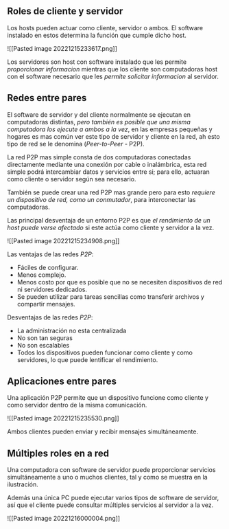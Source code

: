 
## Roles de cliente y servidor
Los hosts pueden actuar como cliente, servidor o ambos. El software instalado en estos determina la función que cumple dicho host. 

![[Pasted image 20221215233617.png]]

Los servidores son host con software instalado que les permite *proporcionar informacion* mientras que los cliente son computadoras host con el software necesario que les *permite solicitar informacion* al servidor.

## Redes entre pares 
El software de servidor y del cliente normalmente se ejecutan en computadoras distintas, *pero también es posible que una misma computadora los ejecute a ambos a la vez*, en las empresas pequeñas y hogares es mas común ver este tipo de servidor y cliente en la red, ah esto tipo de red se le denomina (*Peer-to-Peer* - P2P).

La red P2P mas simple consta de dos computadoras conectadas directamente mediante una conexión por cable o inalámbrica, esta red simple podrá intercambiar datos y servicios entre si; para ello, actuaran como cliente o servidor según sea necesario.

También se puede crear una red P2P mas grande pero para esto *requiere un dispositivo de red, como un conmutador*, para interconectar las computadoras.

Las principal desventaja de un entorno P2P es que *el rendimiento de un host puede verse afectado* si este actúa como cliente y servidor a la vez.

![[Pasted image 20221215234908.png]]

Las ventajas de las redes *P2P*:

- Fáciles de configurar.
- Menos complejo.
- Menos costo por que es posible que no se necesiten dispositivos de red ni servidores dedicados.
- Se pueden utilizar para tareas sencillas como transferir archivos y compartir mensajes.

Desventajas de las redes *P2P*:

- La administración no esta centralizada
- No son tan seguras
- No son escalables
- Todos los dispositivos pueden funcionar como cliente y como servidores, lo que puede lentificar el rendimiento.


## Aplicaciones entre pares
Una aplicación P2P permite que un dispositivo funcione como cliente y como servidor dentro de la misma comunicación.

![[Pasted image 20221215235530.png]]


Ambos clientes pueden enviar y recibir mensajes simultáneamente.


## Múltiples roles en a red
Una computadora con software de servidor puede proporcionar servicios simultáneamente a uno o muchos clientes, tal y como se muestra en la ilustración.

Además una única PC puede ejecutar varios tipos de software de servidor, así que el cliente puede consultar múltiples servicios al servidor a la vez.

![[Pasted image 20221216000004.png]]
